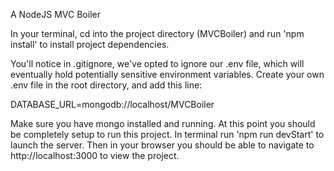 A NodeJS MVC Boiler

In your terminal, cd into the project directory (MVCBoiler) and run 'npm install' to install project dependencies.

You'll notice in .gitignore, we've opted to ignore our .env file, which will eventually hold potentially sensitive environment variables. Create your own .env file in the root directory, and add this line:

DATABASE_URL=mongodb://localhost/MVCBoiler

Make sure you have mongo installed and running. At this point you should be completely setup to run this project. In terminal run 'npm run devStart' to launch the server. Then in your browser you should be able to navigate to http://localhost:3000 to view the project.